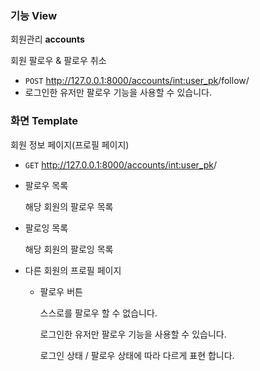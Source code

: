 ### 기능 View

회원관리 **accounts**

회원 팔로우 & 팔로우 취소

- `POST` http://127.0.0.1:8000/accounts/<int:user_pk>/follow/
- 로그인한 유저만 팔로우 기능을 사용할 수 있습니다.

### 화면 Template

회원 정보 페이지(프로필 페이지)

- `GET` http://127.0.0.1:8000/accounts/<int:user_pk>/
- 팔로우 목록
    
    해당 회원의 팔로우 목록
    
- 팔로잉 목록
    
    해당 회원의 팔로잉 목록
    

- 다른 회원의 프로필 페이지
    - 팔로우 버튼
        
        스스로를 팔로우 할 수 없습니다.
        
        로그인한 유저만 팔로우 기능을 사용할 수 있습니다.
        
        로그인 상태 / 팔로우 상태에 따라 다르게 표현 합니다.